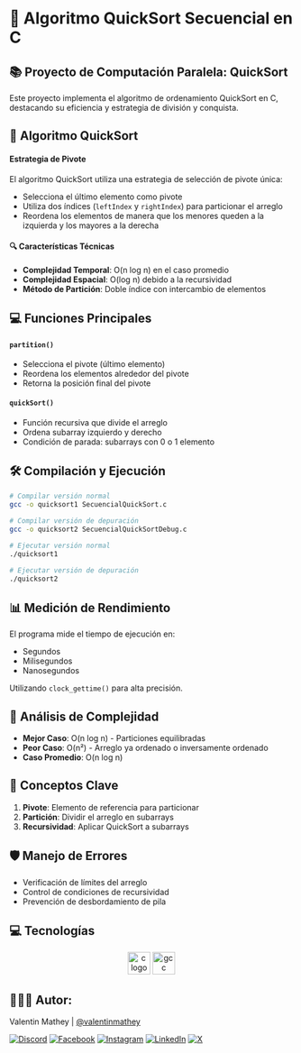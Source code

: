 # 🚀 Algoritmo QuickSort Secuencial en C

## 📚 Proyecto de Computación Paralela: QuickSort

Este proyecto implementa el algoritmo de ordenamiento QuickSort en C, destacando su eficiencia y estrategia de división y conquista.

## 🧩 Algoritmo QuickSort

#### Estrategia de Pivote

El algoritmo QuickSort utiliza una estrategia de selección de pivote única:

- Selecciona el último elemento como pivote
- Utiliza dos índices (`leftIndex` y `rightIndex`) para particionar el arreglo
- Reordena los elementos de manera que los menores queden a la izquierda y los mayores a la derecha

#### 🔍 Características Técnicas

- **Complejidad Temporal**: O(n log n) en el caso promedio
- **Complejidad Espacial**: O(log n) debido a la recursividad
- **Método de Partición**: Doble índice con intercambio de elementos

## 💻 Funciones Principales

#### `partition()`

- Selecciona el pivote (último elemento)
- Reordena los elementos alrededor del pivote
- Retorna la posición final del pivote

#### `quickSort()`

- Función recursiva que divide el arreglo
- Ordena subarray izquierdo y derecho
- Condición de parada: subarrays con 0 o 1 elemento

## 🛠️ Compilación y Ejecución

```bash
# Compilar versión normal
gcc -o quicksort1 SecuencialQuickSort.c

# Compilar versión de depuración
gcc -o quicksort2 SecuencialQuickSortDebug.c

# Ejecutar versión normal
./quicksort1

# Ejecutar versión de depuración
./quicksort2
```

## 📊 Medición de Rendimiento

El programa mide el tiempo de ejecución en:
- Segundos
- Milisegundos
- Nanosegundos

Utilizando `clock_gettime()` para alta precisión.

## 🔬 Análisis de Complejidad

- **Mejor Caso**: O(n log n) - Particiones equilibradas
- **Peor Caso**: O(n²) - Arreglo ya ordenado o inversamente ordenado
- **Caso Promedio**: O(n log n)

## 🧠 Conceptos Clave

1. **Pivote**: Elemento de referencia para particionar
2. **Partición**: Dividir el arreglo en subarrays
3. **Recursividad**: Aplicar QuickSort a subarrays

## 🛡️ Manejo de Errores

- Verificación de límites del arreglo
- Control de condiciones de recursividad
- Prevención de desbordamiento de pila

## 💻 Tecnologías

<div align="center">
  <img src="https://cdn.jsdelivr.net/gh/devicons/devicon/icons/c/c-original.svg" height="40" alt="c logo" />
  <img src="https://cdn.jsdelivr.net/gh/devicons/devicon/icons/gcc/gcc-original.svg" height="40" alt="gcc logo" />
</div>

## 🧑🏻‍💻 Autor:

Valentin Mathey | <a href="https://github.com/valentinmathey">@valentinmathey</a>

[![Discord](https://img.shields.io/badge/Discord-%237289DA.svg?logo=discord&logoColor=white)](https://discord.gg/valentinmathey) [![Facebook](https://img.shields.io/badge/Facebook-%231877F2.svg?logo=Facebook&logoColor=white)](https://facebook.com/ValentinEzequielMathey) [![Instagram](https://img.shields.io/badge/Instagram-%23E4405F.svg?logo=Instagram&logoColor=white)](https://instagram.com/valen.mathey/) [![LinkedIn](https://img.shields.io/badge/LinkedIn-%230077B5.svg?logo=linkedin&logoColor=white)](https://linkedin.com/in/valentin-mathey) [![X](https://img.shields.io/badge/X-%231DA1F2.svg?logo=X&logoColor=white)](https://twitter.com/valen_mathey)
